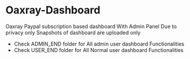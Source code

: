 # Oaxray-Dashboard
Oaxray Paypal subscription based dashboard With Admin Panel
Due to privacy only Snapshots of dashboard are uploaded only
- Check ADMIN_END folder for All admin user dashboard Functionalities
- Check USER_END folder for All Normal user dashboard Functionalities
